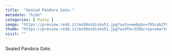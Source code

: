 ```yaml
---
title:  "Sealed Pandora Gate."
metadate: "hide"
categories: [ Pussy ]
image: "https://preview.redd.it/mu50otdisko51.jpg?auto=webp&s=795cab2f0896bb215136ddad0e6f08ec2c2ecc0d"
thumb: "https://preview.redd.it/mu50otdisko51.jpg?width=320&crop=smart&auto=webp&s=c09f2c51d9e7a553d7548e207505d5b49f2a633f"
visit: ""
---
```

Sealed Pandora Gate.
